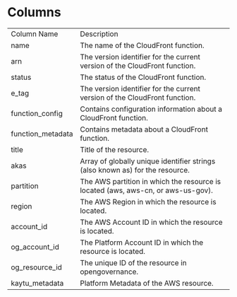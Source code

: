 # Columns  

<table>
	<tr><td>Column Name</td><td>Description</td></tr>
	<tr><td>name</td><td>The name of the CloudFront function.</td></tr>
	<tr><td>arn</td><td>The version identifier for the current version of the CloudFront function.</td></tr>
	<tr><td>status</td><td>The status of the CloudFront function.</td></tr>
	<tr><td>e_tag</td><td>The version identifier for the current version of the CloudFront function.</td></tr>
	<tr><td>function_config</td><td>Contains configuration information about a CloudFront function.</td></tr>
	<tr><td>function_metadata</td><td>Contains metadata about a CloudFront function.</td></tr>
	<tr><td>title</td><td>Title of the resource.</td></tr>
	<tr><td>akas</td><td>Array of globally unique identifier strings (also known as) for the resource.</td></tr>
	<tr><td>partition</td><td>The AWS partition in which the resource is located (aws, aws-cn, or aws-us-gov).</td></tr>
	<tr><td>region</td><td>The AWS Region in which the resource is located.</td></tr>
	<tr><td>account_id</td><td>The AWS Account ID in which the resource is located.</td></tr>
	<tr><td>og_account_id</td><td>The Platform Account ID in which the resource is located.</td></tr>
	<tr><td>og_resource_id</td><td>The unique ID of the resource in opengovernance.</td></tr>
	<tr><td>kaytu_metadata</td><td>Platform Metadata of the AWS resource.</td></tr>
</table>